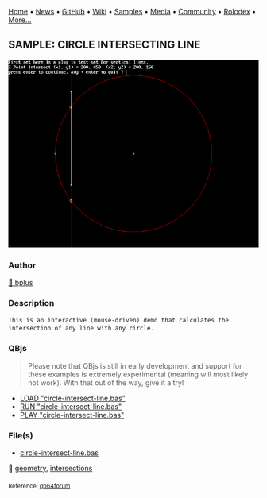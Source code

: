 [Home](https://qb64.com) • [News](../../news.md) • [GitHub](../../github.md) • [Wiki](../../wiki.md) • [Samples](../../samples.md) • [Media](../../media.md) • [Community](../../community.md) • [Rolodex](../../rolodex.md) • [More...](../../more.md)

## SAMPLE: CIRCLE INTERSECTING LINE

![circleintersectline.png](img/circleintersectline.png)

### Author

[🐝 bplus](../bplus.md) 

### Description

```text
This is an interactive (mouse-driven) demo that calculates the intersection of any line with any circle.
```

### QBjs

> Please note that QBjs is still in early development and support for these examples is extremely experimental (meaning will most likely not work). With that out of the way, give it a try!

* [LOAD "circle-intersect-line.bas"](https://v6p9d9t4.ssl.hwcdn.net/html/5963335/index.html?src=https://qb64.com/samples/circle-intersecting-line/src/circle-intersect-line.bas)
* [RUN "circle-intersect-line.bas"](https://v6p9d9t4.ssl.hwcdn.net/html/5963335/index.html?mode=auto&src=https://qb64.com/samples/circle-intersecting-line/src/circle-intersect-line.bas)
* [PLAY "circle-intersect-line.bas"](https://v6p9d9t4.ssl.hwcdn.net/html/5963335/index.html?mode=play&src=https://qb64.com/samples/circle-intersecting-line/src/circle-intersect-line.bas)

### File(s)

* [circle-intersect-line.bas](src/circle-intersect-line.bas)

🔗 [geometry](../geometry.md), [intersections](../intersections.md)


<sub>Reference: [qb64forum](https://qb64forum.alephc.xyz/index.php?topic=2301.0) </sub>
